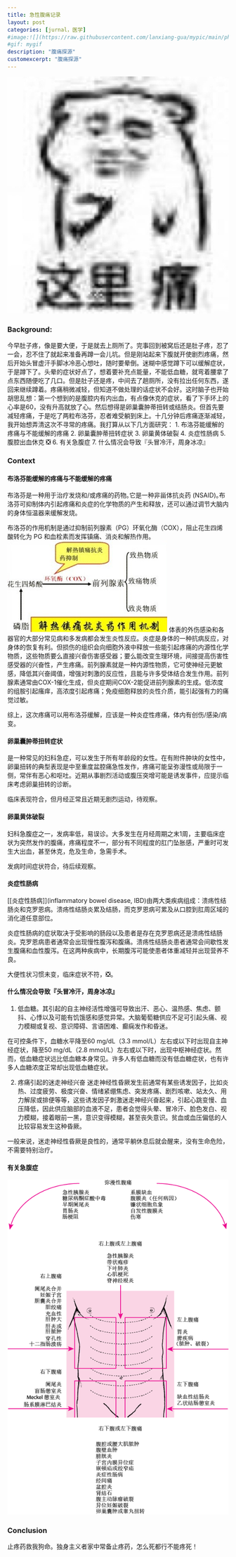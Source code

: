```yaml
---
title: 急性腹痛记录
layout: post
categories: [jurnal，医学]
#image:![](https://raw.githubusercontent.com/lanxiang-gua/mypic/main/photo_2022-10-27_13-48-17.jpg)
#gif: mygif
description: "腹痛探源"
customexcerpt: "腹痛探源"
---
```

![](https://raw.githubusercontent.com/lanxiang-gua/mypic/main/photo_2022-10-27_13-48-17.jpg)
### Background: 
今早肚子疼，像是要大便，于是就去上厕所了。完事回到被窝后还是肚子疼，忍了一会，忍不住了就起来准备再蹲一会儿坑。但是刚站起来下腹就开使剧烈疼痛，然后开始头冒虚汗手脚冰冷恶心想吐，随时要晕倒。迷糊中感觉蹲下可以缓解症状，于是蹲下了。头晕的症状好点了，想着要补充点能量，不能低血糖，就弯着腰拿了点东西随便吃了几口。但是肚子还是疼，中间去了趟厕所，没有拉出任何东西，遂回来继续蹲着。疼痛稍微减轻，但知道不做处理的话症状不会好。这时脑子也开始胡思乱想：第一个想到的是腹腔内有内出血，有点像休克的症状，看了下手环上的心率是60，没有升高就放了心。然后想得是卵巢囊肿蒂扭转或结肠炎。但首先要减轻疼痛，于是吃了两粒布洛芬，忍者难受躺到床上。十几分钟后疼痛逐渐减轻，我开始想弄清这次不寻常的疼痛。我打算从以下几方面研究：
	1. 布洛芬能缓解的疼痛与不能缓解的疼痛
	2. 卵巢囊肿蒂扭转症状
	3. 卵巢黄体破裂
	4. 炎症性肠病
	5. 腹腔出血休克 ❎
	6. 有关急腹症
	7. 什么情况会导致『头冒冷汗，周身冰凉』
	
### Context

#### 布洛芬能缓解的疼痛与不能缓解的疼痛

布洛芬是一种用于治疗发烧和/或疼痛的药物｡它是一种非甾体抗炎药 (NSAID)｡布洛芬可抑制体内引起疼痛和炎症的化学物质的产生和释放，还可以通过调节大脑内的身体恒温器来缓解发烧｡

布洛芬的作用机制是通过抑制前列腺素（PG）环氧化酶（COX），阻止花生四烯酸转化为 PG 和血栓素而发挥镇痛、消炎和解热作用。![](https://raw.githubusercontent.com/lanxiang-gua/mypic/main/W020171212510338525056.png)
体表的外伤感染和各器官的大部分常见病和多发病都会发生炎性反应。炎症是身体的一种抗病反应，对身体的恢复有利。但损伤的组织会向细胞外液中释放一些能引起疼痛的内源性化学物质，这些物质要么直接兴奋伤害感受器；要么能改变生理环境，间接提高伤害性感受器的兴奋性，产生疼痛。前列腺素就是一种内源性物质，它可使神经元更敏感，降低其兴奋阈值，增强对刺激的反应性，且能与许多受体结合发生作用。前列腺素通常由COX-1催化生成，但炎症期间COX-2能促进前列腺素的生成。低浓度的组胺引起瘙痒，高浓度引起疼痛；免疫细胞释放的炎性介质，能引起强有力的痛觉过敏。

综上，这次疼痛可以用布洛芬缓解，应该是一种炎症性疼痛，体内有创伤/感染/病变。

#### 卵巢囊肿蒂扭转症状
是一种常见的妇科急症，可以发生于所有年龄段的女性。在有附件肿块的女性中，卵巢扭转的典型表现是中至重度盆腔痛急性发作，疼痛可能呈弥漫性或局限于一侧，常伴有恶心和呕吐。近期从事剧烈活动或腹压突增可能是诱发事件，应提示临床考虑卵巢扭转的诊断。

临床表现符合，但月经正常且近期无剧烈运动，待观察。

#### 卵巢黄体破裂
妇科急腹症之一，发病率低，易误诊。大多发生在月经周期之末1周，主要临床症状为突然发作的腹痛，疼痛程度不一，部分有不同程度的肛门坠胀感，严重时可发生大出血，甚至休克，危及生命，急需手术。

发病时间症状符合，待后续观察。 

#### 炎症性肠病
[[炎症性肠病]](inflammatory bowel disease, IBD)由两大类疾病组成：溃疡性结肠炎和克罗恩病。溃疡性结肠炎累及结肠，而克罗恩病可累及从口腔到肛周区域的消化道任意部位。

炎症性肠病的症状取决于受影响的肠段以及患者是存在克罗恩病还是溃疡性结肠炎。克罗恩病患者通常会出现慢性腹泻和腹痛。溃疡性结肠炎患者通常会间歇性发生腹痛和血性腹泻。在这两种疾病中，长期腹泻可能使患者体重减轻并出现营养不良。

大便性状习惯未变，临床症状不符，❎。

#### 什么情况会导致『头冒冷汗，周身冰凉』
1. 低血糖。其引起的自主神经活性增强可导致出汗、恶心、温热感、焦虑、颤抖、心悸以及可能有饥饿感和感觉异常。大脑葡萄糖供应不足可引起头痛、视力模糊或复视、意识障碍、言语困难、癫痫发作和昏迷。

在可控条件下，血糖水平降至60 mg/dL（3.3 mmol/L）左右或以下时出现自主神经症状，降至50 mg/dL（2.8 mmol/L）左右或以下时，出现中枢神经症状。然而，低血糖症状远比低血糖本身常见。许多人有低血糖而没有低血糖症状，也有许多人血糖浓度正常却出现低血糖症状。

2. 疼痛引起的迷走神经兴奋
迷走神经性昏厥发生前通常有某些诱发因子，比如炎热、过度疲劳、极度兴奋、情绪紧绷焦虑、突发疼痛、剧烈咳嗽、站太久、用力解尿或排便等等，这些诱发因子刺激迷走神经兴奋起来，引起心跳变慢、血压降低，因此供应脑部的血液不足，患者会觉得头晕、冒冷汗、脸色发白、视力模糊，接着眼前一黑，意识变得模糊，甚至丧失意识。贫血或血压偏低的人比较容易发生这种昏厥。

一般来说，迷走神经性昏厥是良性的，通常平躺休息后就会醒来，没有生命危险，不需要特别治疗。

#### 有关急腹症
![](https://raw.githubusercontent.com/lanxiang-gua/mypic/main/GI_location_abdominal_pain_zh.gif)

### Conclusion
止疼药救我狗命。独身主义者家中常备止疼药，怎么死都行不能疼死！
